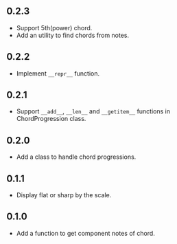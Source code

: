 ## 0.2.3
- Support 5th(power) chord.
- Add an utility to find chords from notes.

## 0.2.2
- Implement `__repr__` function.

## 0.2.1
- Support `__add__`, `__len__` and `__getitem__` functions in ChordProgression class.

## 0.2.0
- Add a class to handle chord progressions.

## 0.1.1
- Display flat or sharp by the scale.

## 0.1.0
- Add a function to get component notes of chord.
